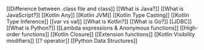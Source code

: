 [[Difference between .class file and class]]
[[What is Java?]]
[[What is JavaScript?]]
[[Kotlin Any]]
[[Kotlin JVM]]
[[Kotlin Type Casting]]
[[Kotlin Type Inference]]
[[var vs val]]
[[What is Kotlin?]]
[[What is Go?]]
[[JDBC]]
[[What is Python?]]
[[Lambda expressions & Anonymous functions]]
[[High-order functions]]
[[Kotlin Closure]]
[[Extension functions]]
[[Kotlin Visibility modifiers]]
[[? operator]]
[[Python Data Structures]]